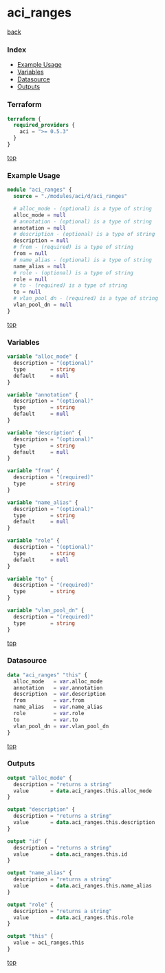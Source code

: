 # aci_ranges

[back](../aci.md)

### Index

- [Example Usage](#example-usage)
- [Variables](#variables)
- [Datasource](#datasource)
- [Outputs](#outputs)

### Terraform

```terraform
terraform {
  required_providers {
    aci = ">= 0.5.3"
  }
}
```

[top](#index)

### Example Usage

```terraform
module "aci_ranges" {
  source = "./modules/aci/d/aci_ranges"

  # alloc_mode - (optional) is a type of string
  alloc_mode = null
  # annotation - (optional) is a type of string
  annotation = null
  # description - (optional) is a type of string
  description = null
  # from - (required) is a type of string
  from = null
  # name_alias - (optional) is a type of string
  name_alias = null
  # role - (optional) is a type of string
  role = null
  # to - (required) is a type of string
  to = null
  # vlan_pool_dn - (required) is a type of string
  vlan_pool_dn = null
}
```

[top](#index)

### Variables

```terraform
variable "alloc_mode" {
  description = "(optional)"
  type        = string
  default     = null
}

variable "annotation" {
  description = "(optional)"
  type        = string
  default     = null
}

variable "description" {
  description = "(optional)"
  type        = string
  default     = null
}

variable "from" {
  description = "(required)"
  type        = string
}

variable "name_alias" {
  description = "(optional)"
  type        = string
  default     = null
}

variable "role" {
  description = "(optional)"
  type        = string
  default     = null
}

variable "to" {
  description = "(required)"
  type        = string
}

variable "vlan_pool_dn" {
  description = "(required)"
  type        = string
}
```

[top](#index)

### Datasource

```terraform
data "aci_ranges" "this" {
  alloc_mode   = var.alloc_mode
  annotation   = var.annotation
  description  = var.description
  from         = var.from
  name_alias   = var.name_alias
  role         = var.role
  to           = var.to
  vlan_pool_dn = var.vlan_pool_dn
}
```

[top](#index)

### Outputs

```terraform
output "alloc_mode" {
  description = "returns a string"
  value       = data.aci_ranges.this.alloc_mode
}

output "description" {
  description = "returns a string"
  value       = data.aci_ranges.this.description
}

output "id" {
  description = "returns a string"
  value       = data.aci_ranges.this.id
}

output "name_alias" {
  description = "returns a string"
  value       = data.aci_ranges.this.name_alias
}

output "role" {
  description = "returns a string"
  value       = data.aci_ranges.this.role
}

output "this" {
  value = aci_ranges.this
}
```

[top](#index)